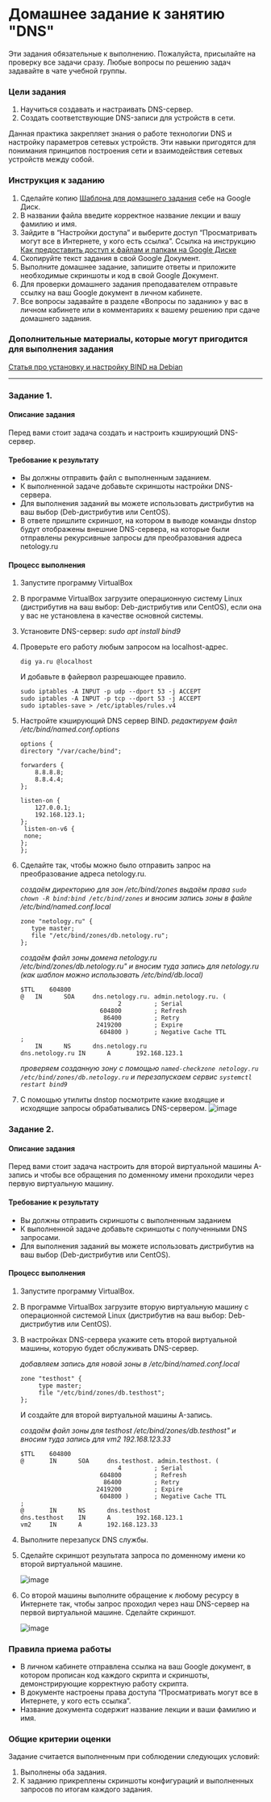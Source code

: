 # Домашнее задание к занятию "DNS"

Эти задания обязательные к выполнению. Пожалуйста, присылайте на проверку все задачи сразу. Любые вопросы по решению задач задавайте в чате учебной группы. 

### Цели задания

1. Научиться создавать и настраивать DNS-сервер.
2. Создать соответствующие DNS-записи для устройств в сети.

Данная практика закрепляет знания о работе технологии DNS и настройку параметров сетевых устройств. Эти навыки пригодятся для понимания принципов построения сети и взаимодействия сетевых устройств между собой.

### Инструкция к заданию

1. Сделайте копию [Шаблона для домашнего задания](https://docs.google.com/document/d/1youKpKm_JrC0UzDyUslIZW2E2bIv5OVlm_TQDvH5Pvs/edit) себе на Google Диск.
2. В названии файла введите корректное название лекции и вашу фамилию и имя.
3. Зайдите в “Настройки доступа” и выберите доступ “Просматривать могут все в Интернете, у кого есть ссылка”. Ссылка на инструкцию [Как предоставить доступ к файлам и папкам на Google Диске](https://support.google.com/docs/answer/2494822?hl=ru&co=GENIE.Platform%3DDesktop)
4. Скопируйте текст задания в свой  Google Документ.
5. Выполните домашнее задание, запишите ответы и приложите необходимые скриншоты и код в свой Google Документ.
6. Для проверки домашнего задания преподавателем отправьте ссылку на ваш Google документ в личном кабинете.
7. Все вопросы задавайте в разделе «Вопросы по заданию» у вас в личном кабинете или в комментариях к вашему решению при сдаче домашнего задания.

### Дополнительные материалы, которые могут пригодится для выполнения задания

[Статья про установку и настройку BIND на Debian](https://angald.ru/ustanovka-i-nastrojka-bind-na-debian/)

---

### Задание 1.

#### Описание задания
Перед вами стоит задача создать и настроить кэширующий DNS-сервер.

#### Требование к результату
- Вы должны отправить файл с выполненным заданием.
- К выполненной задаче добавьте скриншоты настройки DNS-сервера.
- Для выполнения заданий вы можете использовать дистрибутив на ваш выбор (Deb-дистрибутив или CentOS).
- В ответе пришлите скриншот, на котором в выводе команды dnstop будут отображены внешние DNS-сервера, на которые были отправлены рекурсивные запросы для преобразования адреса netology.ru

#### Процесс выполнения
1. Запустите программу VirtualBox
2. В программе VirtualBox загрузите операционную систему Linux (дистрибутив на ваш выбор: Deb-дистрибутив или CentOS), если она у вас не установлена в качестве основной системы.
3. Установите DNS-сервер:
    *sudo apt install bind9*
4. Проверьте его работу любым запросом на localhost-адрес.
   ```
   dig ya.ru @localhost
   ```
   И добавьте в файервол разрешающее правило.   
   ```
   sudo iptables -A INPUT -p udp --dport 53 -j ACCEPT
   sudo iptables -A INPUT -p tcp --dport 53 -j ACCEPT
   sudo iptables-save > /etc/iptables/rules.v4
   ``` 
5. Настройте кэширующий DNS сервер BIND.
   *редактируем файл /etc/bind/named.conf.options*
   ```
   options {
   directory "/var/cache/bind";

   forwarders {
	   8.8.8.8;
	   8.8.4.4;
   };

   listen-on {
	   127.0.0.1;
	   192.168.123.1;
   };
	listen-on-v6 { 
	none;
   };
   };
   ```
6. Сделайте так, чтобы можно было отправить запрос на преобразование адреса netology.ru.

   *создаём директорию для зон /etc/bind/zones
   выдаём права `sudo chown -R bind:bind /etc/bind/zones`
   и вносим запись зоны в файле /etc/bind/named.conf.local*
   ```
   zone "netology.ru" {
      type master;
      file "/etc/bind/zones/db.netology.ru";
   };
   ```
   *создаём файл зоны домена netology.ru /etc/bind/zones/db.netology.ru" и вносим туда запись для netology.ru (как шаблон можно использовать /etc/bind/db.local)*
   ```
   $TTL    604800
   @   IN      SOA     dns.netology.ru. admin.netology.ru. (
                              2         ; Serial
                         604800         ; Refresh
                          86400         ; Retry
                        2419200         ; Expire
                         604800 )       ; Negative Cache TTL
   ;
       IN      NS      dns.netology.ru
   dns.netology.ru IN      A       192.168.123.1
   ```
   *проверяем созданную зону с помощью `named-checkzone netology.ru /etc/bind/zones/db.netology.ru` и перезапускаем сервис `systemctl restart bind9`* 
      
8. С помощью утилиты dnstop посмотрите какие входящие и исходящие запросы обрабатывались DNS-сервером.
   ![image](https://github.com/juicyducks/netology---Ivan-Sokolov/assets/142479225/841010bb-5063-4192-be89-9fd340a9d94f)


### Задание 2.

#### Описание задания
Перед вами стоит задача настроить для второй виртуальной машины A-запись и чтобы все обращения по доменному имени проходили через первую виртуальную машину. 

#### Требование к результату
- Вы должны отправить скриншоты с выполненным заданием
- К выполненной задаче добавьте скриншоты с полученными DNS запросами.
- Для выполнения заданий вы можете использовать дистрибутив на ваш выбор (Deb-дистрибутив или CentOS).

#### Процесс выполнения
1. Запустите программу VirtualBox.
2. В программе VirtualBox загрузите вторую виртуальную машину с  операционной системой Linux (дистрибутив на ваш выбор: Deb-дистрибутив или CentOS). 
3. В настройках DNS-сервера укажите сеть второй виртуальной машины, которую будет обслуживать DNS-сервер.

   *добавляем запись для новой зоны в /etc/bind/named.conf.local*
   ```
   zone "testhost" {
        type master;
        file "/etc/bind/zones/db.testhost";
   };
   ```
   И создайте для второй виртуальной машины A-запись.
   
   *создаём файл зоны для testhost /etc/bind/zones/db.testhost" и вносим туда запись для vm2 192.168.123.33*
   ```
   $TTL    604800
   @       IN      SOA     dns.testhost. admin.testhost. (
                              4         ; Serial
                         604800         ; Refresh
                          86400         ; Retry
                        2419200         ; Expire
                         604800 )       ; Negative Cache TTL
   ;
   @       IN      NS      dns.testhost
   dns.testhost    IN      A       192.168.123.1
   vm2     IN      A       192.168.123.33
   ``` 

4. Выполните перезапуск DNS службы.
      
5. Сделайте скриншот результата запроса по доменному имени ко второй виртуальной машине.

   ![image](https://github.com/juicyducks/netology---Ivan-Sokolov/assets/142479225/d9a1a32e-32a2-4864-8e78-2d1122488ae9)

7. Со второй машины выполните обращение к любому ресурсу в Интернете так, чтобы запрос проходил через наш DNS-сервер на первой виртуальной машине. Сделайте скриншот.

   ![image](https://github.com/juicyducks/netology---Ivan-Sokolov/assets/142479225/c3573110-1dee-463e-aa2c-bd87dba81026)



### Правила приема работы
- В личном кабинете отправлена ссылка на ваш Google документ, в котором прописан код каждого скрипта и скриншоты, демонстрирующие корректную работу скрипта.
- В документе настроены права доступа “Просматривать могут все в Интернете, у кого есть ссылка”.
- Название документа содержит название лекции и ваши фамилию и имя.

### Общие критерии оценки
Задание считается выполненным при соблюдении следующих условий:
1. Выполнены оба задания.
2. К заданию прикреплены скриншоты конфигураций и выполненных запросов по итогам каждого задания.
